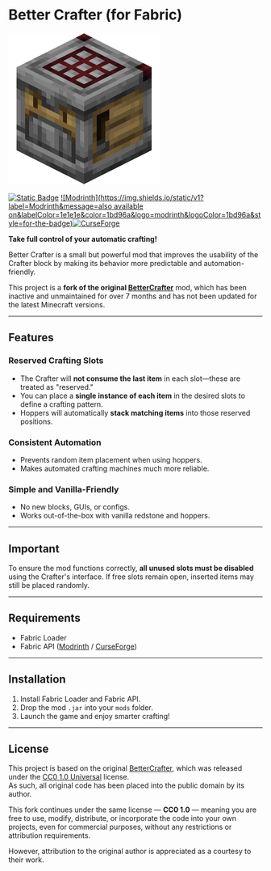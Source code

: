 # Better Crafter (for Fabric)

![Crafter block](src/main/resources/assets/bettercrafter/icon.png)

[![Static Badge](https://img.shields.io/badge/Version-1.0.0--1.21.4-green)](CHANGELOG.md)
[![Modrinth](https://img.shields.io/static/v1?label=Modrinth&message=also available on&labelColor=1e1e1e&color=1bd96a&logo=modrinth&logoColor=1bd96a&style=for-the-badge)](https://modrinth.com/mod/better-crafter-\(for-fabric\))[![CurseForge](https://img.shields.io/static/v1?label=CurseForge&message=also%20available%20on&labelColor=1e1e1e&color=f16436&logo=curseforge&logoColor=f16436&style=for-the-badge)](https://www.curseforge.com/minecraft/mc-mods/better-crafter-for-fabric)


**Take full control of your automatic crafting!**

Better Crafter is a small but powerful mod that improves the usability of the Crafter block by making its behavior more predictable and automation-friendly.

This project is a **fork of the original [BetterCrafter](https://github.com/Fern-Aerell/BetterCrafter)** mod, which has been inactive and unmaintained for over 7 months and has not been updated for the latest Minecraft versions.

---

## Features  

### Reserved Crafting Slots   

- The Crafter will **not consume the last item** in each slot—these are treated as "reserved."
- You can place a **single instance of each item** in the desired slots to define a crafting pattern.
- Hoppers will automatically **stack matching items** into those reserved positions.

### Consistent Automation  

- Prevents random item placement when using hoppers.
- Makes automated crafting machines much more reliable.

### Simple and Vanilla-Friendly  

- No new blocks, GUIs, or configs.
- Works out-of-the-box with vanilla redstone and hoppers.

---

## Important  

To ensure the mod functions correctly, **all unused slots must be disabled** using the Crafter's interface. If free slots remain open, inserted items may still be placed randomly.

---

## Requirements  

- Fabric Loader  
- Fabric API ([Modrinth](https://modrinth.com/mod/fabric-api) / [CurseForge](https://www.curseforge.com/minecraft/mc-mods/fabric-api))

---

## Installation  

1. Install Fabric Loader and Fabric API.  
2. Drop the mod `.jar` into your `mods` folder.  
3. Launch the game and enjoy smarter crafting!

---

## License  

This project is based on the original [BetterCrafter](https://github.com/Fern-Aerell/BetterCrafter), which was released under the [CC0 1.0 Universal](https://creativecommons.org/publicdomain/zero/1.0/) license.  
As such, all original code has been placed into the public domain by its author.

This fork continues under the same license — **CC0 1.0** — meaning you are free to use, modify, distribute, or incorporate the code into your own projects, even for commercial purposes, without any restrictions or attribution requirements.

However, attribution to the original author is appreciated as a courtesy to their work.